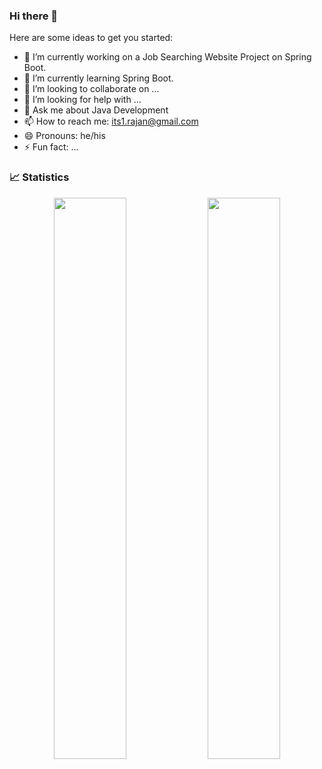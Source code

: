 ### Hi there 👋


Here are some ideas to get you started:

- 🔭 I’m currently working on a Job Searching Website Project on Spring Boot.
- 🌱 I’m currently learning Spring Boot.
- 👯 I’m looking to collaborate on ...
- 🤔 I’m looking for help with ...
- 💬 Ask me about Java Development
- 📫 How to reach me: its1.rajan@gmail.com
- 😄 Pronouns: he/his
- ⚡ Fun fact: ...

### 📈 Statistics 

 

<p align="center">  
<img width="48%" src="https://github-readme-stats.vercel.app/api?username=Rajan9721&show_icons=true&theme=tokyonight" />
<img width="48%" src="https://github-readme-streak-stats.herokuapp.com/?user=Rajan9721&theme=tokyonight" />
</p>
